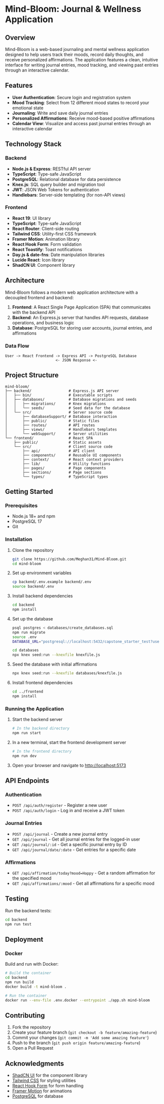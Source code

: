 # Mind-Bloom: Journal & Wellness Application

## Overview

Mind-Bloom is a web-based journaling and mental wellness application designed to help users track their moods, record daily thoughts, and receive personalized affirmations. The application features a clean, intuitive interface for writing journal entries, mood tracking, and viewing past entries through an interactive calendar.

## Features

- **User Authentication**: Secure login and registration system
- **Mood Tracking**: Select from 12 different mood states to record your emotional state
- **Journaling**: Write and save daily journal entries
- **Personalized Affirmations**: Receive mood-based positive affirmations
- **Calendar View**: Visualize and access past journal entries through an interactive calendar

## Technology Stack

### Backend

- **Node.js & Express**: RESTful API server
- **TypeScript**: Type-safe JavaScript
- **PostgreSQL**: Relational database for data persistence
- **Knex.js**: SQL query builder and migration tool
- **JWT**: JSON Web Tokens for authentication
- **Handlebars**: Server-side templating (for non-API views)

### Frontend

- **React 19**: UI library
- **TypeScript**: Type-safe JavaScript
- **React Router**: Client-side routing
- **Tailwind CSS**: Utility-first CSS framework
- **Framer Motion**: Animation library
- **React Hook Form**: Form validation
- **React Toastify**: Toast notifications
- **Day.js & date-fns**: Date manipulation libraries
- **Lucide React**: Icon library
- **ShadCN UI**: Component library

## Architecture

Mind-Bloom follows a modern web application architecture with a decoupled frontend and backend:

1. **Frontend**: A React Single Page Application (SPA) that communicates with the backend API
2. **Backend**: An Express.js server that handles API requests, database operations, and business logic
3. **Database**: PostgreSQL for storing user accounts, journal entries, and affirmations

### Data Flow

```
User -> React Frontend -> Express API -> PostgreSQL Database
                       <- JSON Response <-
```

## Project Structure

```
mind-bloom/
├── backend/                 # Express.js API server
│   ├── bin/                 # Executable scripts
│   ├── databases/           # Database migrations and seeds
│   │   ├── migrations/      # Knex migrations
│   │   └── seeds/           # Seed data for the database
│   └── src/                 # Server source code
│       ├── databaseSupport/ # Database interaction
│       ├── public/          # Static files
│       ├── routes/          # API routes
│       ├── views/           # Handlebars templates
│       └── webSupport/      # Server utilities
└── frontend/                # React SPA
    ├── public/              # Static assets
    └── src/                 # Client source code
        ├── api/             # API client
        ├── components/      # Reusable UI components
        ├── context/         # React context providers
        ├── lib/             # Utility functions
        ├── pages/           # Page components
        ├── sections/        # Page sections
        └── types/           # TypeScript types
```

## Getting Started

### Prerequisites

- Node.js 18+ and npm
- PostgreSQL 17
- Git

### Installation

1. Clone the repository

   ```bash
   git clone https://github.com/Meghan31/Mind-Bloom.git
   cd mind-bloom
   ```

2. Set up environment variables

   ```bash
   cp backend/.env.example backend/.env
   source backend/.env
   ```

3. Install backend dependencies

   ```bash
   cd backend
   npm install
   ```

4. Set up the database

   ```bash
   psql postgres < databases/create_databases.sql
   npm run migrate
   source .env
   DATABASE_URL="postgresql://localhost:5432/capstone_starter_test?user=capstone_starter&password=capstone_starter" npm run migrate

   cd databases
   npx knex seed:run --knexfile knexfile.js
   ```

5. Seed the database with initial affirmations

   ```bash
   npx knex seed:run --knexfile databases/knexfile.js
   ```

6. Install frontend dependencies

   ```bash
   cd ../frontend
   npm install
   ```

### Running the Application

1. Start the backend server

   ```bash
   # In the backend directory
   npm run start
   ```

2. In a new terminal, start the frontend development server

   ```bash
   # In the frontend directory
   npm run dev
   ```

3. Open your browser and navigate to <http://localhost:5173>

## API Endpoints

### Authentication

- `POST /api/auth/register` - Register a new user
- `POST /api/auth/login` - Log in and receive a JWT token

### Journal Entries

- `POST /api/journal` - Create a new journal entry
- `GET /api/journal` - Get all journal entries for the logged-in user
- `GET /api/journal/:id` - Get a specific journal entry by ID
- `GET /api/journal/date/:date` - Get entries for a specific date

### Affirmations

- `GET /api/affirmation/today?mood=Happy` - Get a random affirmation for the specified mood
- `GET /api/affirmations/:mood` - Get all affirmations for a specific mood

## Testing

Run the backend tests:

```bash
cd backend
npm run test
```

## Deployment

### Docker

Build and run with Docker:

```bash
# Build the container
cd backend
npm run build
docker build -t mind-bloom .

# Run the container
docker run --env-file .env.docker --entrypoint ./app.sh mind-bloom
```

## Contributing

1. Fork the repository
2. Create your feature branch (`git checkout -b feature/amazing-feature`)
3. Commit your changes (`git commit -m 'Add some amazing feature'`)
4. Push to the branch (`git push origin feature/amazing-feature`)
5. Open a Pull Request

## Acknowledgments

- [ShadCN UI](https://ui.shadcn.com/) for the component library
- [Tailwind CSS](https://tailwindcss.com/) for styling utilities
- [React Hook Form](https://react-hook-form.com/) for form handling
- [Framer Motion](https://www.framer.com/motion/) for animations
- [PostgreSQL](https://www.postgresql.org/) for database

